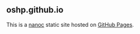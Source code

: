 ## oshp.github.io

This is a [nanoc](https://nanoc.ws) static site hosted on [GitHub Pages](https://pages.github.com/).


